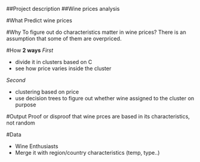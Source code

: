 ##Project description 
##Wine prices analysis

#What
Predict wine prices 

#Why 
To figure out do characteristics matter in wine prices?
There is an assumption that some of them are overpriced.

#How
**2 ways**
*First*
- divide it in clusters based on C
- see how price varies inside the cluster

*Second*
- clustering based on price
- use decision trees to figure out whether wine assigned to the cluster on purpose

#Output
Proof or disproof that wine prces are based in its characteristics, not random

#Data
- Wine Enthusiasts 
- Merge it with region/country characteristics (temp, type..)